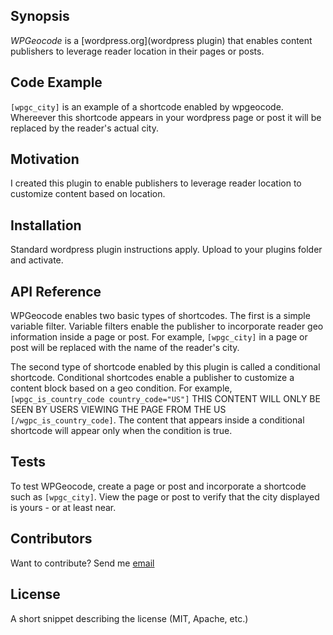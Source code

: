 ## Synopsis

*WPGeocode* is a [wordpress.org](wordpress plugin) that enables content publishers to leverage reader location in their pages or posts.

## Code Example

`[wpgc_city]` is an example of a shortcode enabled by wpgeocode.  Whereever this shortcode appears in your wordpress page or post it will be replaced by the reader's actual city.

## Motivation

I created this plugin to enable publishers to leverage reader location to customize content based on location.

## Installation

Standard wordpress plugin instructions apply.  Upload to your plugins folder and activate.

## API Reference

WPGeocode enables two basic types of shortcodes.  The first is a simple variable filter.  Variable filters enable the publisher to incorporate reader geo information
 inside a page or post.  For example, `[wpgc_city]` in a page or post will be replaced with the name of the reader's city.

The second type of shortcode enabled by this plugin is called a conditional shortcode.  Conditional shortcodes enable a publisher to customize a content block based
on a geo condition.  For example, `[wpgc_is_country_code country_code="US"]` THIS CONTENT WILL ONLY BE SEEN BY USERS VIEWING THE PAGE FROM THE US `[/wgpc_is_country_code]`.  The content that appears inside a conditional shortcode will appear only when the condition is true.

## Tests

To test WPGeocode, create a page or post and incorporate a shortcode such as `[wpgc_city]`.  View the page or post to verify that the city displayed is yours - or at least near.

## Contributors

Want to contribute?  Send me [email](mailto:merlynn@gmail.com)

## License

A short snippet describing the license (MIT, Apache, etc.)
